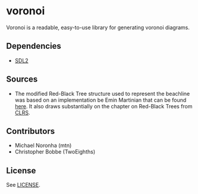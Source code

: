 # voronoi

Voronoi is a readable, easy-to-use library for generating voronoi diagrams.

## Dependencies

* [SDL2](https://www.libsdl.org/download-2.0.php)

## Sources

* The modified Red-Black Tree structure used to represent the beachline was based on an implementation be Emin Martinian that can be found [here](http://web.mit.edu/~emin/www.old/source_code/cpp_trees/index.html). It also draws substantially on the chapter on Red-Black Trees from [CLRS](https://mitpress.mit.edu/books/introduction-algorithms).

## Contributors

* Michael Noronha (mtn)
* Christopher Bobbe (TwoEighths)

## License

See [LICENSE](https://github.com/mtn/voronoi/blob/master/LICENSE).
